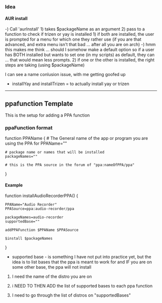 ### Idea

#### AUR install 

-)  Call 'aurInstall' 
    1) takes $packageName as an argument
    2)  pass to a function to check if trizen or yay is installed
        1)  if both are installed, the user is prompted for a menu for which one they rather use (if you are that advanced, and extra menu isn't that bad ... after all you are on arch)
            -)  hmm this makes me think ... should I somehow make a default option so if a user has BOTH installed but wants to set one (in my scripts) as default, they can ... that would mean less prompts.
        2) if one or the other is installed, the right steps are taking (using $packageName)

I can see a name conlusion issue, with me getting goofed up

- installYay and installTrizen = to actually install yay or trizen

---
## ppafunction Template
This is the setup for adding a PPA function

### ppaFunction format 

function PPAName
{
    # The General name of the app or program you are using the PPA for
	PPAName=""

    # package name or names that will be installed 
	packageNames=""

    # this is the PPA source in the forum of "ppa:nameOfPPA/ppa" 

}

#### Example 

function installAudioRecorderPPA()
{

	PPAName="Audio Recorder"
	PPASource=ppa:audio-recorder/ppa

	packageNames=audio-recorder
	supportedBase=""

	addPPAFunction $PPAName $PPASource

	$install $packageNames

}

- supported base -  is something I have not put into practice yet, but the idea is to list bases that the ppa is meant to work for and IF you are on some other base, the ppa will not install 

1) I need the name of the distro you are on 
2)  i NEED TO THEN ADD the list of supported bases to each ppa function 

3) I need to go through the list of distros on "supportedBases"  